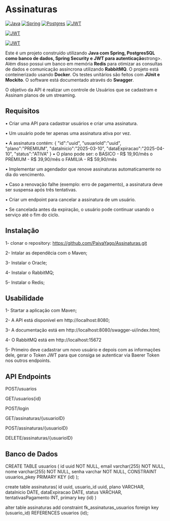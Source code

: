 # Assinaturas

<p dir="auto"><a target="_blank" rel="noopener noreferrer nofollow" href="https://camo.githubusercontent.com/bea90da226e09b503e6c8fde824f4816b98dcf30cd31e803006bf6335af06890/68747470733a2f2f696d672e736869656c64732e696f2f62616467652f6a6176612d2532334544384230302e7376673f7374796c653d666f722d7468652d6261646765266c6f676f3d6f70656e6a646b266c6f676f436f6c6f723d7768697465"><img src="https://camo.githubusercontent.com/bea90da226e09b503e6c8fde824f4816b98dcf30cd31e803006bf6335af06890/68747470733a2f2f696d672e736869656c64732e696f2f62616467652f6a6176612d2532334544384230302e7376673f7374796c653d666f722d7468652d6261646765266c6f676f3d6f70656e6a646b266c6f676f436f6c6f723d7768697465" alt="Java" data-canonical-src="https://img.shields.io/badge/java-%23ED8B00.svg?style=for-the-badge&amp;logo=openjdk&amp;logoColor=white" style="max-width: 100%;"></a>
<a target="_blank" rel="noopener noreferrer nofollow" href="https://camo.githubusercontent.com/9ee242f2c2b1eb587f7e42704b3a0629082aac88f66fff96d34723f777b07775/68747470733a2f2f696d672e736869656c64732e696f2f62616467652f737072696e672d2532333644423333462e7376673f7374796c653d666f722d7468652d6261646765266c6f676f3d737072696e67266c6f676f436f6c6f723d7768697465"><img src="https://camo.githubusercontent.com/9ee242f2c2b1eb587f7e42704b3a0629082aac88f66fff96d34723f777b07775/68747470733a2f2f696d672e736869656c64732e696f2f62616467652f737072696e672d2532333644423333462e7376673f7374796c653d666f722d7468652d6261646765266c6f676f3d737072696e67266c6f676f436f6c6f723d7768697465" alt="Spring" data-canonical-src="https://img.shields.io/badge/spring-%236DB33F.svg?style=for-the-badge&amp;logo=spring&amp;logoColor=white" style="max-width: 100%;"></a>
<a target="_blank" rel="noopener noreferrer nofollow" href="https://camo.githubusercontent.com/544022edf8369d944e68802fc043b0268484709e334d23db2882590aeae296cb/68747470733a2f2f696d672e736869656c64732e696f2f62616467652f706f7374677265732d2532333331363139322e7376673f7374796c653d666f722d7468652d6261646765266c6f676f3d706f737467726573716c266c6f676f436f6c6f723d7768697465"><img src="https://camo.githubusercontent.com/544022edf8369d944e68802fc043b0268484709e334d23db2882590aeae296cb/68747470733a2f2f696d672e736869656c64732e696f2f62616467652f706f7374677265732d2532333331363139322e7376673f7374796c653d666f722d7468652d6261646765266c6f676f3d706f737467726573716c266c6f676f436f6c6f723d7768697465" alt="Postgres" data-canonical-src="https://img.shields.io/badge/postgres-%23316192.svg?style=for-the-badge&amp;logo=postgresql&amp;logoColor=white" style="max-width: 100%;"></a>
<a target="_blank" rel="noopener noreferrer nofollow" href="https://camo.githubusercontent.com/6eff46a364eba690cb91a9f40084d97f96bf95699f3cb7722125dc1dc324fde1/68747470733a2f2f696d672e736869656c64732e696f2f62616467652f4a57542d626c61636b3f7374796c653d666f722d7468652d6261646765266c6f676f3d4a534f4e253230776562253230746f6b656e73"><img src="https://camo.githubusercontent.com/6eff46a364eba690cb91a9f40084d97f96bf95699f3cb7722125dc1dc324fde1/68747470733a2f2f696d672e736869656c64732e696f2f62616467652f4a57542d626c61636b3f7374796c653d666f722d7468652d6261646765266c6f676f3d4a534f4e253230776562253230746f6b656e73" alt="JWT" data-canonical-src="https://img.shields.io/badge/JWT-black?style=for-the-badge&amp;logo=JSON%20web%20tokens" style="max-width: 100%;"></a>
</p><a target="_blank" rel="noopener noreferrer nofollow" href="https://camo.githubusercontent.com/cd7c747a20108fb05e6394c8740e99c6a472222f35d5a41ade053b03eceb871f/68747470733a2f2f696d672e736869656c64732e696f2f62616467652f72656469732d2532334444303033312e7376673f7374796c653d666f722d7468652d6261646765266c6f676f3d7265646973266c6f676f436f6c6f723d7768697465"><img src="https://camo.githubusercontent.com/cd7c747a20108fb05e6394c8740e99c6a472222f35d5a41ade053b03eceb871f/68747470733a2f2f696d672e736869656c64732e696f2f62616467652f72656469732d2532334444303033312e7376673f7374796c653d666f722d7468652d6261646765266c6f676f3d7265646973266c6f676f436f6c6f723d7768697465" alt="JWT" data-canonical-src="https://img.shields.io/badge/redis-%23DD0031.svg?style=for-the-badge&logo=redis&logoColor=white;logo=JSON%20web%20tokens" style="max-width: 100%;"></a></p>
</p><a target="_blank" rel="noopener noreferrer nofollow" href="https://camo.githubusercontent.com/6863631ccfa46c1dcc000e5b14997d9d6590cc8655d14897783b6e94803cde96/68747470733a2f2f696d672e736869656c64732e696f2f62616467652f7261626269746d712d4646363630303f7374796c653d666f722d7468652d6261646765266c6f676f3d7261626269746d71266c6f676f436f6c6f723d7768697465"><img src="https://camo.githubusercontent.com/6863631ccfa46c1dcc000e5b14997d9d6590cc8655d14897783b6e94803cde96/68747470733a2f2f696d672e736869656c64732e696f2f62616467652f7261626269746d712d4646363630303f7374796c653d666f722d7468652d6261646765266c6f676f3d7261626269746d71266c6f676f436f6c6f723d7768697465" alt="JWT" data-canonical-src="https://img.shields.io/badge/Rabbitmq-FF6600?style=for-the-badge&logo=rabbitmq&logoColor=white;logo=JSON%20web%20tokens" style="max-width: 100%;"></a></p>


<p dir="auto">Este é um projeto construído utilizando <strong>Java com Spring, PostgresSQL como banco de dados, Spring Security e JWT para autenticação</strong>strong>. Além disso possui um banco em memória <strong>Redis</strong> para otimizar as consultas de dados e comunicação assíncrona utilizando <strong>RabbitMQ</strong>. O projeto está conteinerizado usando <strong>Docker</strong>. Os testes unitários são feitos com <strong>JUnit e Mockito</strong>. O software está documentado através do <strong>Swagger</strong>.</p>

<p dir="auto">O objetivo da API é realizar um controle de Usuários que se cadastram e Assinam planos de um streaming.</p>

## Requisitos
• Criar uma API para cadastrar usuários e criar uma assinatura.

• Um usuário pode ter apenas uma assinatura ativa por vez.

• A assinatura contém:
{
"id":"uuid",
"usuarioId":"uuid",
"plano":"PREMIUM",
"dataInicio":"2025-03-10",
"dataExpiracao":"2025-04-10",
"status":"ATIVA"
}
• O plano pode ser:
o BASICO - R$ 19,90/mês
o PREMIUM - R$ 39,90/mês
o FAMILIA - R$ 59,90/mês

• Implementar um agendador que renove assinaturas automaticamente no
dia do vencimento.

• Caso a renovação falhe (exemplo: erro de pagamento), a assinatura deve
ser suspensa após três tentativas.

• Criar um endpoint para cancelar a assinatura de um usuário.

• Se cancelada antes da expiração, o usuário pode continuar usando o
serviço até o fim do ciclo.

## Instalação
1- clonar o repository:
https://github.com/PaivaYago/Assinaturas.git

2- Intalar as dependêcia com o Maven;

3- Instalar o Oracle;

4- Instalar o RabbitMQ;

5- Instalar o Redis;

## Usabilidade
1- Startar a aplicação com Maven;

2- A API está disponível em http://localhost:8080;

3- A documentação está em http://localhost:8080/swagger-ui/index.html;

4- O RabbitMQ está em http://localhost:15672

5- Primeiro deve cadastrar um novo usuário e depois com as informações dele, gerar o Token JWT para que consiga se autenticar via Baerer Token nos outros endpoints.

## API Endpoints
POST/usuarios

GET/usuarios{id}

POST/login

GET/assinaturas/{usuarioID}

POST/assinaturas/{usuarioID}

DELETE/assinaturas/{usuarioID}

## Banco de Dados

CREATE TABLE usuarios (
	id uuid NOT NULL,
	email varchar(255) NOT NULL,
	nome varchar(255) NOT NULL,
	senha varchar NOT NULL,
	CONSTRAINT usuarios_pkey PRIMARY KEY (id)
);

create table assinaturas(
id uuid,
usuario_id uuid,
plano VARCHAR,
dataInicio DATE,
dataExpiracao DATE,
status VARCHAR,
tentativasPagamento INT,
primary key (id)
)

alter table assinaturas 
    add constraint fk_assinaturas_usuarios
    foreign key (usuario_id) 
    REFERENCES usuarios (id);



